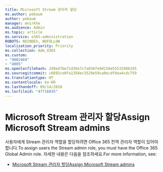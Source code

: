 ```yaml
---
title: Microsoft Stream 관리자 할당
ms.author: pebaum
author: pebaum
manager: mnirkhe
ms.audience: Admin
ms.topic: article
ms.service: o365-administration
ROBOTS: NOINDEX, NOFOLLOW
localization_priority: Priority
ms.collection: Adm_O365
ms.custom:
- "9002469"
- "4805"
ms.openlocfilehash: 2d9e47be71d36e7cfa036fe9d158e555329863d5
ms.sourcegitcommit: c6692ce0fa1358ec3529e59ca0ecdfdea4cdc759
ms.translationtype: HT
ms.contentlocale: ko-KR
ms.lasthandoff: 09/14/2020
ms.locfileid: "47716035"
---
```

# <a name="assign-microsoft-stream-admins"></a><span data-ttu-id="fd2af-102">Microsoft Stream 관리자 할당</span><span class="sxs-lookup"><span data-stu-id="fd2af-102">Assign Microsoft Stream admins</span></span>

<span data-ttu-id="fd2af-103">사용자에게 Stream 관리자 역할을 할당하려면 Office 365 전역 관리자 역할이 있어야 합니다.</span><span class="sxs-lookup"><span data-stu-id="fd2af-103">To assign users the Stream admin role, you must have the Office 365 Global Admin role.</span></span> <span data-ttu-id="fd2af-104">자세한 내용은 다음을 참조하세요.</span><span class="sxs-lookup"><span data-stu-id="fd2af-104">For more information, see:</span></span>

- [<span data-ttu-id="fd2af-105">Microsoft Stream 관리자 할당</span><span class="sxs-lookup"><span data-stu-id="fd2af-105">Assign Microsoft Stream admins</span></span>](https://docs.microsoft.com/stream/assign-administrator-user-role)
